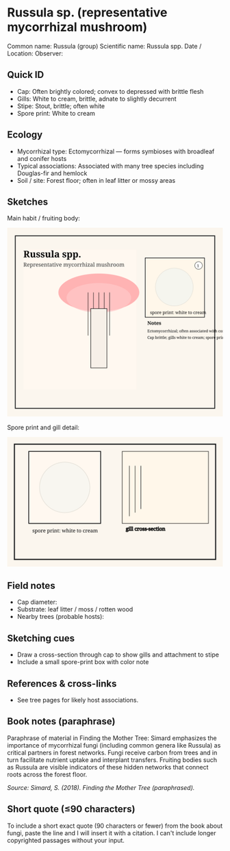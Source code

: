 # Russula sp. (representative mycorrhizal mushroom)

Common name: Russula (group)
Scientific name: Russula spp.
Date / Location: 
Observer: 

## Quick ID
- Cap: Often brightly colored; convex to depressed with brittle flesh
- Gills: White to cream, brittle, adnate to slightly decurrent
- Stipe: Stout, brittle; often white
- Spore print: White to cream

## Ecology
- Mycorrhizal type: Ectomycorrhizal — forms symbioses with broadleaf and conifer hosts
- Typical associations: Associated with many tree species including Douglas-fir and hemlock
- Soil / site: Forest floor; often in leaf litter or mossy areas

## Sketches
Main habit / fruiting body:

![Russula habit](../assets/images/russula_main.svg)

Spore print and gill detail:

![Russula spore print](../assets/images/russula_spore.svg)

## Field notes
- Cap diameter: 
- Substrate: leaf litter / moss / rotten wood
- Nearby trees (probable hosts): 

## Sketching cues
- Draw a cross-section through cap to show gills and attachment to stipe
- Include a small spore-print box with color note

## References & cross-links
- See tree pages for likely host associations.

## Book notes (paraphrase)
Paraphrase of material in Finding the Mother Tree: Simard emphasizes the importance of mycorrhizal fungi (including common genera like Russula) as critical partners in forest networks. Fungi receive carbon from trees and in turn facilitate nutrient uptake and interplant transfers. Fruiting bodies such as Russula are visible indicators of these hidden networks that connect roots across the forest floor.

*Source: Simard, S. (2018). Finding the Mother Tree (paraphrased).* 

## Short quote (≤90 characters)
To include a short exact quote (90 characters or fewer) from the book about fungi, paste the line and I will insert it with a citation. I can't include longer copyrighted passages without your input.
